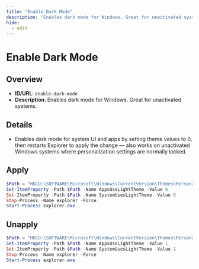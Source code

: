 ```yaml
---
title: "Enable Dark Mode"
description: "Enables dark mode for Windows. Great for unactivated systems."
hide:
  - edit
---
```


<!-- ⚠️ This file is auto-generated. Do not edit manually. -->

# Enable Dark Mode

## Overview
- **ID/URL**: `enable-dark-mode`
- **Description**: Enables dark mode for Windows. Great for unactivated systems.



## Details

- Enables dark mode for system UI and apps by setting theme values to 0, then restarts Explorer to apply the change — also works on unactivated Windows systems where personalization settings are normally locked.





## Apply

```powershell
$Path = "HKCU:\SOFTWARE\Microsoft\Windows\CurrentVersion\Themes\Personalize"
Set-ItemProperty -Path $Path -Name AppsUseLightTheme -Value 0
Set-ItemProperty -Path $Path -Name SystemUsesLightTheme -Value 0
Stop-Process -Name explorer -Force
Start-Process explorer.exe

```

## Unapply

```powershell
$Path = "HKCU:\SOFTWARE\Microsoft\Windows\CurrentVersion\Themes\Personalize"
Set-ItemProperty -Path $Path -Name AppsUseLightTheme -Value 1
Set-ItemProperty -Path $Path -Name SystemUsesLightTheme -Value 1
Stop-Process -Name explorer -Force
Start-Process explorer.exe

```
